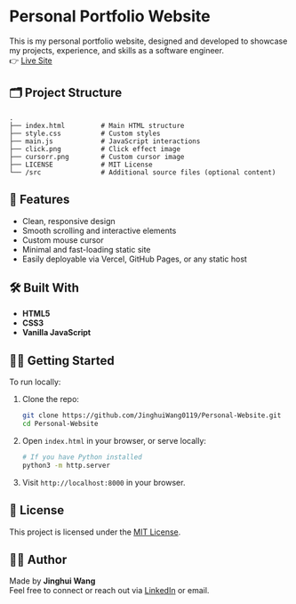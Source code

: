 # Personal Portfolio Website

This is my personal portfolio website, designed and developed to showcase my projects, experience, and skills as a software engineer.  
👉 [Live Site](https://personal-website-bay-nine.vercel.app/)

## 🗂️ Project Structure

```
.
├── index.html         # Main HTML structure
├── style.css          # Custom styles
├── main.js            # JavaScript interactions
├── click.png          # Click effect image
├── cursorr.png        # Custom cursor image
├── LICENSE            # MIT License
└── /src               # Additional source files (optional content)
```

## 🚀 Features

- Clean, responsive design
- Smooth scrolling and interactive elements
- Custom mouse cursor
- Minimal and fast-loading static site
- Easily deployable via Vercel, GitHub Pages, or any static host

## 🛠️ Built With

- **HTML5**
- **CSS3**
- **Vanilla JavaScript**

## 🧑‍💻 Getting Started

To run locally:

1. Clone the repo:
   ```bash
   git clone https://github.com/JinghuiWang0119/Personal-Website.git
   cd Personal-Website
   ```

2. Open `index.html` in your browser, or serve locally:
   ```bash
   # If you have Python installed
   python3 -m http.server
   ```

3. Visit `http://localhost:8000` in your browser.

## 📄 License

This project is licensed under the [MIT License](./LICENSE).

## 🙋‍♂️ Author

Made by **Jinghui Wang**  
Feel free to connect or reach out via [LinkedIn](https://www.linkedin.com/in/yourprofile) or email.

